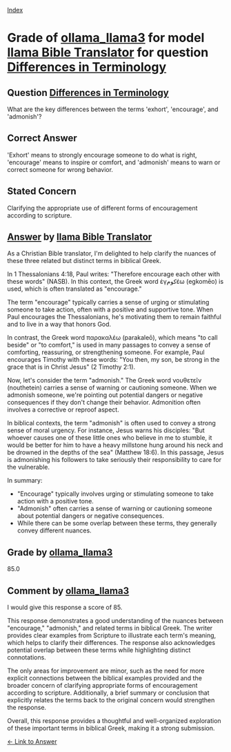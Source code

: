 
[Index](../../../../index.md)
# Grade of [ollama_llama3](../../../grading_models/ollama_llama3.md) for model [llama Bible Translator](../../../answering_models/llama_Bible_Translator.md) for question [Differences in Terminology](../../../questions/Differences_in_Terminology.md)

## Question [Differences in Terminology](../../../questions/Differences_in_Terminology.md)
What are the key differences between the terms 'exhort', 'encourage', and 'admonish'?

## Correct Answer
'Exhort' means to strongly encourage someone to do what is right, 'encourage' means to inspire or comfort, and 'admonish' means to warn or correct someone for wrong behavior.

## Stated Concern
Clarifying the appropriate use of different forms of encouragement according to scripture.

## [Answer](../Differences_in_Terminology.md) by [llama Bible Translator](../../../answering_models/llama_Bible_Translator.md)
As a Christian Bible translator, I'm delighted to help clarify the nuances of these three related but distinct terms in biblical Greek.

In 1 Thessalonians 4:18, Paul writes: "Therefore encourage each other with these words" (NASB). In this context, the Greek word ἐγكومέω (egkomēo) is used, which is often translated as "encourage."

The term "encourage" typically carries a sense of urging or stimulating someone to take action, often with a positive and supportive tone. When Paul encourages the Thessalonians, he's motivating them to remain faithful and to live in a way that honors God.

In contrast, the Greek word παρακαλέω (parakaleō), which means "to call beside" or "to comfort," is used in many passages to convey a sense of comforting, reassuring, or strengthening someone. For example, Paul encourages Timothy with these words: "You then, my son, be strong in the grace that is in Christ Jesus" (2 Timothy 2:1).

Now, let's consider the term "admonish." The Greek word νουθετεῖν (nouthetein) carries a sense of warning or cautioning someone. When we admonish someone, we're pointing out potential dangers or negative consequences if they don't change their behavior. Admonition often involves a corrective or reproof aspect.

In biblical contexts, the term "admonish" is often used to convey a strong sense of moral urgency. For instance, Jesus warns his disciples: "But whoever causes one of these little ones who believe in me to stumble, it would be better for him to have a heavy millstone hung around his neck and be drowned in the depths of the sea" (Matthew 18:6). In this passage, Jesus is admonishing his followers to take seriously their responsibility to care for the vulnerable.

In summary:

* "Encourage" typically involves urging or stimulating someone to take action with a positive tone.
* "Admonish" often carries a sense of warning or cautioning someone about potential dangers or negative consequences.
* While there can be some overlap between these terms, they generally convey different nuances.

## Grade by [ollama_llama3](../../../grading_models/ollama_llama3.md)
85.0

## Comment by [ollama_llama3](../../../grading_models/ollama_llama3.md)
I would give this response a score of 85.

This response demonstrates a good understanding of the nuances between "encourage," "admonish," and related terms in biblical Greek. The writer provides clear examples from Scripture to illustrate each term's meaning, which helps to clarify their differences. The response also acknowledges potential overlap between these terms while highlighting distinct connotations.

The only areas for improvement are minor, such as the need for more explicit connections between the biblical examples provided and the broader concern of clarifying appropriate forms of encouragement according to scripture. Additionally, a brief summary or conclusion that explicitly relates the terms back to the original concern would strengthen the response.

Overall, this response provides a thoughtful and well-organized exploration of these important terms in biblical Greek, making it a strong submission.

[&lt;- Link to Answer](../Differences_in_Terminology.md)
